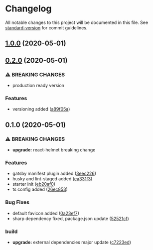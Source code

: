 # Changelog

All notable changes to this project will be documented in this file. See [standard-version](https://github.com/conventional-changelog/standard-version) for commit guidelines.

## [1.0.0](https://github.com/rwasiak/gatsby-typescript-eslint-prettier-starter/compare/v0.2.0...v1.0.0) (2020-05-01)

## [0.2.0](https://github.com/rwasiak/gatsby-typescript-eslint-prettier-starter/compare/v0.1.0...v0.2.0) (2020-05-01)

### ⚠ BREAKING CHANGES

- production ready version

### Features

- versioning added ([a89f05a](https://github.com/rwasiak/gatsby-typescript-eslint-prettier-starter/commit/a89f05ae8dbc96c213743979cca64538d5ed577e))

## 0.1.0 (2020-05-01)

### ⚠ BREAKING CHANGES

- **upgrade:** react-helmet breaking change

### Features

- gatsby manifest plugin added ([3eec226](https://github.com/rwasiak/gatsby-typescript-eslint-prettier-starter/commit/3eec226a90465cad760370299ee7b9682b2057d7))
- husky and lint-staged added ([ea331f3](https://github.com/rwasiak/gatsby-typescript-eslint-prettier-starter/commit/ea331f3c0fd786823977dc0663d035b2e561d1df))
- starter init ([eb20af0](https://github.com/rwasiak/gatsby-typescript-eslint-prettier-starter/commit/eb20af0f63fa00ae905920ac849efc04639665b3))
- ts config added ([26ec853](https://github.com/rwasiak/gatsby-typescript-eslint-prettier-starter/commit/26ec85313c26b831a441c7457a0b65ded4066a84))

### Bug Fixes

- default favicon added ([0a23ef7](https://github.com/rwasiak/gatsby-typescript-eslint-prettier-starter/commit/0a23ef7f54e7dd4b4f2f4864f15bb0cbcc2c262a))
- sharp dependency fixed, package.json update ([52521cf](https://github.com/rwasiak/gatsby-typescript-eslint-prettier-starter/commit/52521cf36fb8501f44ad8f5fc2becf05c705cabe))

### build

- **upgrade:** external dependencies major update ([c7223ed](https://github.com/rwasiak/gatsby-typescript-eslint-prettier-starter/commit/c7223ede9c362d8bef0f31ec10ba80abe485862d))
